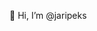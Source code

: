 👋 Hi, I’m @jaripeks

<!---
jaripeks/jaripeks is a ✨ special ✨ repository because its `README.md` (this file) appears on your GitHub profile.
You can click the Preview link to take a look at your changes.
--->
